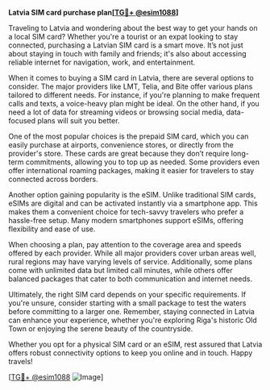 **Latvia SIM card purchase plan[[TG💪+ @esim1088](https://t.me/s/esim1088)]**

Traveling to Latvia and wondering about the best way to get your hands on a local SIM card? Whether you're a tourist or an expat looking to stay connected, purchasing a Latvian SIM card is a smart move. It’s not just about staying in touch with family and friends; it's also about accessing reliable internet for navigation, work, and entertainment.

When it comes to buying a SIM card in Latvia, there are several options to consider. The major providers like LMT, Telia, and Bite offer various plans tailored to different needs. For instance, if you're planning to make frequent calls and texts, a voice-heavy plan might be ideal. On the other hand, if you need a lot of data for streaming videos or browsing social media, data-focused plans will suit you better.

One of the most popular choices is the prepaid SIM card, which you can easily purchase at airports, convenience stores, or directly from the provider's store. These cards are great because they don’t require long-term commitments, allowing you to top up as needed. Some providers even offer international roaming packages, making it easier for travelers to stay connected across borders.

Another option gaining popularity is the eSIM. Unlike traditional SIM cards, eSIMs are digital and can be activated instantly via a smartphone app. This makes them a convenient choice for tech-savvy travelers who prefer a hassle-free setup. Many modern smartphones support eSIMs, offering flexibility and ease of use.

When choosing a plan, pay attention to the coverage area and speeds offered by each provider. While all major providers cover urban areas well, rural regions may have varying levels of service. Additionally, some plans come with unlimited data but limited call minutes, while others offer balanced packages that cater to both communication and internet needs.

Ultimately, the right SIM card depends on your specific requirements. If you're unsure, consider starting with a small package to test the waters before committing to a larger one. Remember, staying connected in Latvia can enhance your experience, whether you're exploring Riga's historic Old Town or enjoying the serene beauty of the countryside.

Whether you opt for a physical SIM card or an eSIM, rest assured that Latvia offers robust connectivity options to keep you online and in touch. Happy travels!

[[TG💪+ @esim1088](https://t.me/s/esim1088) ![Image](https://i.postimg.cc/Y0z9fWf4/image.png)]